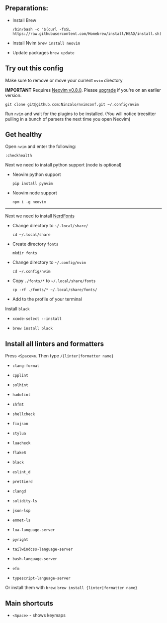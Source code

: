 ## Preparations:

- Install Brew

  ```
  /bin/bash -c "$(curl -fsSL https://raw.githubusercontent.com/Homebrew/install/HEAD/install.sh)"
  ```

- Install Nvim `brew install neovim`

- Update packages `brew update`

## Try out this config

Make sure to remove or move your current `nvim` directory

**IMPORTANT** Requires [Neovim v0.8.0](https://github.com/neovim/neovim/releases). Please [upgrade](#upgrade-to-latest-release) if you're on an earlier version.

```
git clone git@github.com:Ninzalo/nvimconf.git ~/.config/nvim
```

Run `nvim` and wait for the plugins to be installed. (You will notice treesitter pulling in a bunch of parsers the next time you open Neovim)

## Get healthy

Open `nvim` and enter the following:

```
:checkhealth
```

Next we need to install python support (node is optional)

- Neovim python support

  ```
  pip install pynvim
  ```

- Neovim node support

  ```
  npm i -g neovim
  ```

---

Next we need to install [NerdFonts](https://www.nerdfonts.com/font-downloads)

- Change directory to `~/.local/share/`

  ```
  cd ~/.local/share
  ```

- Create directory `fonts`

  ```
  mkdir fonts
  ```

- Change directory to `~/.config/nvim`

  ```
  cd ~/.config/nvim
  ```

- Copy `./fonts/*` to `~/.local/share/fonts`

  ```
  cp -rf ./fonts/* ~/.local/share/fonts/
  ```

- Add to the profile of your terminal

Install `black`

- `xcode-select --install`

- `brew install black`

## Install all linters and formatters

Press `<Space>m`. Then type `/{linter|formatter name}`

- `clang-format`

- `cpplint`

- `solhint`

- `hadolint`

- `shfmt`

- `shellcheck`

- `fixjson`

- `stylua`

- `luacheck`

- `flake8`

- `black`

- `eslint_d`

- `prettierd`

- `clangd`

- `solidity-ls`

- `json-lsp`

- `emmet-ls`

- `lua-language-server`

- `pyright`

- `tailwindcss-language-server`

- `bash-language-server`

- `efm`

- `typescript-language-server`

Or install them with `brew`: `brew install {linter|formatter name}`

## Main shortcuts

- `<Space>` - shows keymaps
